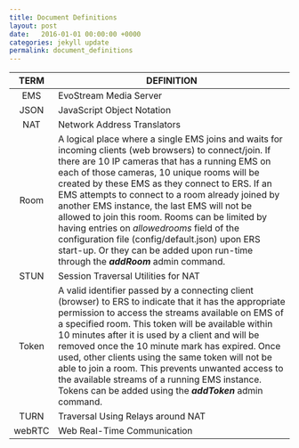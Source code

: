 ```yaml
---
title: Document Definitions
layout: post
date:   2016-01-01 00:00:00 +0000
categories: jekyll update
permalink: document_definitions
---
```


| **TERM** | **DEFINITION**                           |
| :------: | ---------------------------------------- |
|   EMS    | EvoStream Media Server                   |
|   JSON   | JavaScript Object Notation               |
|   NAT    | Network Address Translators              |
|   Room   | A logical place where a single EMS joins and waits for incoming clients (web browsers) to connect/join. If there are 10 IP cameras that has a running EMS on each of those cameras, 10 unique rooms will be created by these EMS as they connect to ERS. If an EMS attempts to connect to a room already joined by another EMS instance, the last EMS will not be allowed to join this room.  Rooms can be limited by having entries on *allowedrooms* field of the configuration file (config/default.json) upon ERS start-up. Or they can be added upon run-time through the ***addRoom*** admin command. |
|   STUN   | Session Traversal Utilities for NAT      |
|  Token   | A valid identifier passed by a connecting client (browser) to ERS to indicate that it has the appropriate permission to access the streams available on EMS of a specified room. This token will be available within 10 minutes after it is used by a client and will be removed once the 10 minute mark has expired. Once used, other clients using the same token will not be able to join a room. This prevents unwanted access to the available streams of a running EMS instance. Tokens can be added using the ***addToken*** admin command. |
|   TURN   | Traversal Using Relays around NAT        |
|  webRTC  | Web Real-Time Communication              |
